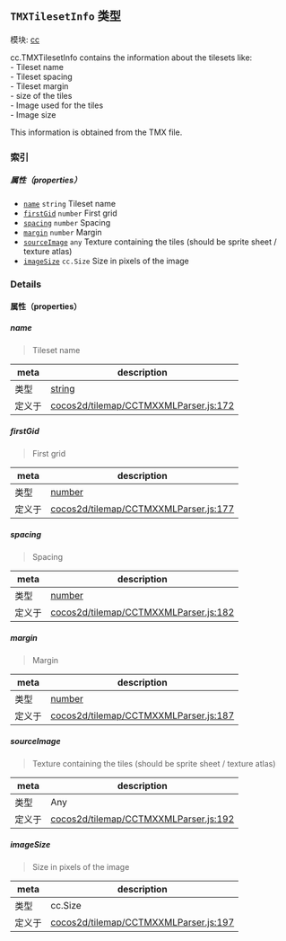 ## `TMXTilesetInfo` 类型



模块: [cc](../modules/cc.md)


<p>cc.TMXTilesetInfo contains the information about the tilesets like: <br />
- Tileset name<br />
- Tileset spacing<br />
- Tileset margin<br />
- size of the tiles<br />
- Image used for the tiles<br />
- Image size<br />

This information is obtained from the TMX file. </p>



### 索引

##### 属性（properties）

  - [`name`](#name) `string` Tileset name
  - [`firstGid`](#firstgid) `number` First grid
  - [`spacing`](#spacing) `number` Spacing
  - [`margin`](#margin) `number` Margin
  - [`sourceImage`](#sourceimage) `any` Texture containing the tiles (should be sprite sheet / texture atlas)
  - [`imageSize`](#imagesize) `cc.Size` Size in pixels of the image





### Details


#### 属性（properties）


##### name

> Tileset name

| meta | description |
|------|-------------|
| 类型 | <a href="https://developer.mozilla.org/en/JavaScript/Reference/Global_Objects/String" class="crosslink external" target="_blank">string</a> |
| 定义于 | [cocos2d/tilemap/CCTMXXMLParser.js:172](https://github.com/cocos-creator/engine/blob/793ed1e41a1e981ef927cb5ecccb6f051f942b50/cocos2d/tilemap/CCTMXXMLParser.js#L172) |



##### firstGid

> First grid

| meta | description |
|------|-------------|
| 类型 | <a href="https://developer.mozilla.org/en/JavaScript/Reference/Global_Objects/Number" class="crosslink external" target="_blank">number</a> |
| 定义于 | [cocos2d/tilemap/CCTMXXMLParser.js:177](https://github.com/cocos-creator/engine/blob/793ed1e41a1e981ef927cb5ecccb6f051f942b50/cocos2d/tilemap/CCTMXXMLParser.js#L177) |



##### spacing

> Spacing

| meta | description |
|------|-------------|
| 类型 | <a href="https://developer.mozilla.org/en/JavaScript/Reference/Global_Objects/Number" class="crosslink external" target="_blank">number</a> |
| 定义于 | [cocos2d/tilemap/CCTMXXMLParser.js:182](https://github.com/cocos-creator/engine/blob/793ed1e41a1e981ef927cb5ecccb6f051f942b50/cocos2d/tilemap/CCTMXXMLParser.js#L182) |



##### margin

> Margin

| meta | description |
|------|-------------|
| 类型 | <a href="https://developer.mozilla.org/en/JavaScript/Reference/Global_Objects/Number" class="crosslink external" target="_blank">number</a> |
| 定义于 | [cocos2d/tilemap/CCTMXXMLParser.js:187](https://github.com/cocos-creator/engine/blob/793ed1e41a1e981ef927cb5ecccb6f051f942b50/cocos2d/tilemap/CCTMXXMLParser.js#L187) |



##### sourceImage

> Texture containing the tiles (should be sprite sheet / texture atlas)

| meta | description |
|------|-------------|
| 类型 | Any |
| 定义于 | [cocos2d/tilemap/CCTMXXMLParser.js:192](https://github.com/cocos-creator/engine/blob/793ed1e41a1e981ef927cb5ecccb6f051f942b50/cocos2d/tilemap/CCTMXXMLParser.js#L192) |



##### imageSize

> Size in pixels of the image

| meta | description |
|------|-------------|
| 类型 | cc.Size |
| 定义于 | [cocos2d/tilemap/CCTMXXMLParser.js:197](https://github.com/cocos-creator/engine/blob/793ed1e41a1e981ef927cb5ecccb6f051f942b50/cocos2d/tilemap/CCTMXXMLParser.js#L197) |






